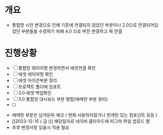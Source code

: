 # 개요
- 통합망 시안 변경으로 인해 기존에 연결되지 않았던 부분이나 2.0으로 연결되어있었던 부분들을 수정하기 위해 4.0 으로 버전 변경하고 재 연결

# 진행상황
- [ ] 통합망 레이어명 변경하면서 에셋연결 확인
- [ ] 에셋 레이어명 확인
- [ ] 에셋 아이콘부분 정리
- [ ] 프로젝트 폴더에 임포트
- [ ] 3.0 에셋 백업확인
- [ ] 3.0 통합망 대시보드 부분 병합(애매한 부분 정리)
- [ ] 
- 애매한 부분은 남겨둔뒤 체크  ( 현재 사용하지않거나 한개만 있는 컴포넌트 등등 )
- [[2023-12-15 ( 금 )]] 해당일자로 네이버 클라우드에 피그마 파일 업로드 함 
-  추후 변경사항 있을시 적용 필요
